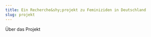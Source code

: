```yaml
---
title: Ein Recherche&shy;projekt zu Feminiziden in Deutschland
slug: projekt
---
```


Über das Projekt

